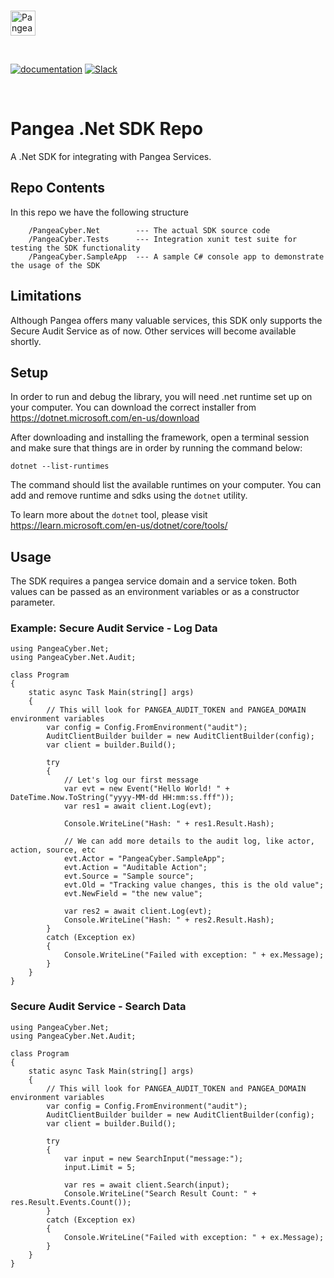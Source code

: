 <p>
  <br />
  <a href="https://pangea.cloud?utm_source=github&utm_medium=node-sdk" target="_blank" rel="noopener noreferrer">
    <img src="https://pangea-marketing.s3.us-west-2.amazonaws.com/pangea-color.svg" alt="Pangea Logo" height="40">
  </a>
  <br />
</p>

<p>
<br />

[![documentation](https://img.shields.io/badge/documentation-pangea-blue?style=for-the-badge&labelColor=551B76)](https://pangea.cloud/docs/sdk/python/)
[![Slack](https://img.shields.io/badge/Slack-4A154B?style=for-the-badge&logo=slack&logoColor=white)](https://pangea.cloud/join-slack/)

<br />
</p>

# Pangea .Net SDK Repo

A .Net SDK for integrating with Pangea Services.

## Repo Contents

In this repo we have the following structure

```
    /PangeaCyber.Net        --- The actual SDK source code
    /PangeaCyber.Tests      --- Integration xunit test suite for testing the SDK functionality
    /PangeaCyber.SampleApp  --- A sample C# console app to demonstrate the usage of the SDK   
```

## Limitations

Although Pangea offers many valuable services, this SDK only supports the Secure Audit Service as of now. Other services will become available shortly.


## Setup

In order to run and debug the library, you will need .net runtime set up on your computer. You can download the correct installer from https://dotnet.microsoft.com/en-us/download

After downloading and installing the framework, open a terminal session and make sure that things are in order by running the command below:

```
dotnet --list-runtimes
```

The command should list the available runtimes on your computer. You can add and remove runtime and sdks using the `dotnet` utility. 

To learn more about the `dotnet` tool, please visit https://learn.microsoft.com/en-us/dotnet/core/tools/



## Usage

The SDK requires a pangea service domain and a service token. Both values can be passed as an environment variables or as a constructor parameter. 

### Example: Secure Audit Service - Log Data

```
using PangeaCyber.Net;
using PangeaCyber.Net.Audit;

class Program
{
    static async Task Main(string[] args)
    {
        // This will look for PANGEA_AUDIT_TOKEN and PANGEA_DOMAIN environment variables
        var config = Config.FromEnvironment("audit"); 
        AuditClientBuilder builder = new AuditClientBuilder(config);
        var client = builder.Build();

        try
        {
            // Let's log our first message
            var evt = new Event("Hello World! " + DateTime.Now.ToString("yyyy-MM-dd HH:mm:ss.fff"));
            var res1 = await client.Log(evt);

            Console.WriteLine("Hash: " + res1.Result.Hash);

            // We can add more details to the audit log, like actor, action, source, etc
            evt.Actor = "PangeaCyber.SampleApp";
            evt.Action = "Auditable Action";
            evt.Source = "Sample source";
            evt.Old = "Tracking value changes, this is the old value";
            evt.NewField = "the new value";

            var res2 = await client.Log(evt);
            Console.WriteLine("Hash: " + res2.Result.Hash);
        }
        catch (Exception ex)
        {
            Console.WriteLine("Failed with exception: " + ex.Message);
        }
    }
}

```

### Secure Audit Service - Search Data

```
using PangeaCyber.Net;
using PangeaCyber.Net.Audit;

class Program
{
    static async Task Main(string[] args)
    {
        // This will look for PANGEA_AUDIT_TOKEN and PANGEA_DOMAIN environment variables
        var config = Config.FromEnvironment("audit"); 
        AuditClientBuilder builder = new AuditClientBuilder(config);
        var client = builder.Build();

        try
        {
            var input = new SearchInput("message:");
            input.Limit = 5;

            var res = await client.Search(input);
            Console.WriteLine("Search Result Count: " + res.Result.Events.Count());
        }
        catch (Exception ex)
        {
            Console.WriteLine("Failed with exception: " + ex.Message);
        }
    }
}
```

